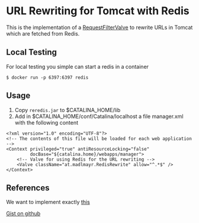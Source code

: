 # URL Rewriting for Tomcat with Redis

This is the implementation of a [RequestFilterValve](https://tomcat.apache.org/tomcat-8.5-doc/api/org/apache/catalina/valves/RequestFilterValve.html)
to rewrite URLs in Tomcat which are fetched from Redis.

## Local Testing

For local testing you simple can start a redis in a container

```
$ docker run -p 6397:6397 redis
```

## Usage

1) Copy ```reredis.jar``` to $CATALINA_HOME/lib
2) Add in $CATALINA_HOME/conf/Catalina/localhost a file manager.xml with the following content

```
<?xml version="1.0" encoding="UTF-8"?>
<!-- The contents of this file will be loaded for each web application -->
<Context privileged="true" antiResourceLocking="false"
		 docBase="${catalina.home}/webapps/manager">
	<!-- Valve for using Redis for the URL rewriting -->
	<Valve className="at.madlmayr.RedisRewrite" allow="^.*$" />
</Context>
```

## References

We want to implement exactly [this](https://agileweboperations.com/2014/10/13/supporting-millions-of-pretty-url-rewrites-in-nginx-with-lua-and-redis)

[Gist on github](https://gist.github.com/danackerson/af7481a869396839b3da)
